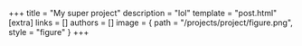 +++
title = "My super project"
description = "lol"
template = "post.html"
[extra]
links = []
authors = []
image = { path = "/projects/project/figure.png", style = "figure" }
+++
